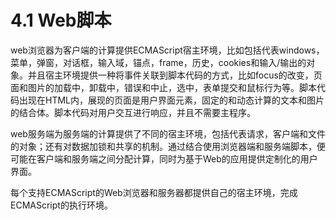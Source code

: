 # 4.1 Web脚本

web浏览器为客户端的计算提供ECMAScript宿主环境，比如包括代表windows，菜单，弹窗，对话框，输入域，锚点，frame，历史，cookies和输入/输出的对象。并且宿主环境提供一种将事件关联到脚本代码的方式，比如focus的改变，页面和图片的加载中，卸载中，错误和中止，选中，表单提交和鼠标行为等。脚本代码出现在HTML内，展现的页面是用户界面元素，固定的和动态计算的文本和图片的结合体。脚本代码对用户交互进行响应，并且不需要主程序。

web服务端为服务端的计算提供了不同的宿主环境，包括代表请求，客户端和文件的对象；还有对数据加锁和共享的机制。通过结合使用浏览器端和服务端脚本，便可能在客户端和服务端之间分配计算，同时为基于Web的应用提供定制化的用户界面。

每个支持ECMAScript的Web浏览器和服务器都提供自己的宿主环境，完成ECMAScript的执行环境。

